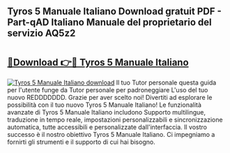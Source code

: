 ## Tyros 5 Manuale Italiano Download gratuit PDF - Part-qAD Italiano Manuale del proprietario del servizio AQ5z2

# <h2><a href="http://df97ziv.blite.top/?on=Tyros+5+Manuale+Italiano">🔗Download 👉🔴 Tyros 5 Manuale Italiano</a></h2>

[![Tyros 5 Manuale Italiano download](https://i.imgur.com/lujVjoI.png)](http://df97ziv.blite.top/?on=Tyros+5+Manuale+Italiano)
Il tuo Tutor personale questa guida per l'utente funge da Tutor personale per padroneggiare L'uso del tuo nuovo REDDDDDDD. Grazie per aver scelto noi! Divertiti ad esplorare le possibilità con il tuo nuovo Tyros 5 Manuale Italiano! Le funzionalità avanzate di Tyros 5 Manuale Italiano includono Supporto multilingue, traduzione in tempo reale, impostazioni personalizzabili e sincronizzazione automatica, tutte accessibili e personalizzate dall'interfaccia. Il vostro successo è il nostro obiettivo Tyros 5 Manuale Italiano. Ci impegniamo a fornirti gli strumenti e il supporto di cui hai bisogno.
